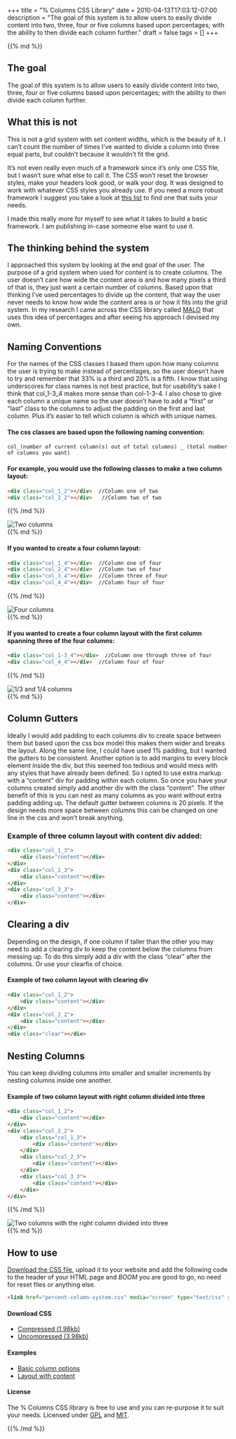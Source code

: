 +++
title = "% Columns CSS Library"
date = 2010-04-13T17:03:12-07:00
description = "The goal of this system is to allow users to easily divide content into two, three, four or five columns based upon percentages; with the ability to then divide each column further."
draft = false
tags = []
+++
<div class="article__column markdown">
{{% md %}}

## The goal

The goal of this system is to allow users to easily divide content into two, three, four or five columns based upon percentages; with the ability to then divide each column further.

## What this is not

This is not a grid system with set content widths, which is the beauty of it. I can’t count the number of times I’ve wanted to divide a column into three equal parts, but couldn’t because it wouldn’t fit the grid.

It’s not even really even much of a framework since it’s only one CSS file, but I wasn’t sure what else to call it. The CSS won’t reset the browser styles, make your headers look good, or walk your dog. It was designed to work with whatever CSS styles you already use. If you need a more robust framework I suggest you take a look at [this list](http://www.libhound.com/web-development/user-interfaces/longest-list-of-css-frameworks) to find one that suits your needs.

I made this really more for myself to see what it takes to build a basic framework. I am publishing in-case someone else want to use it.

## The thinking behind the system

I approached this system by looking at the end goal of the user. The purpose of a grid system when used for content is to create columns. The user doesn’t care how wide the content area is and how many pixels a third of that is, they just want a certain number of columns. Based upon that thinking I’ve used percentages to divide up the content, that way the user never needs to know how wide the content area is or how it fits into the grid system. In my research I came across the CSS library called [MALO](http://code.google.com/p/malo/) that uses this idea of percentages and after seeing his approach I devised my own.

## Naming Conventions

For the names of the CSS classes I based them upon how many columns the user is trying to make instead of percentages, so the user doesn’t have to try and remember that 33% is a third and 20% is a fifth. I know that using underscores for class names is not best practice, but for usability’s sake I think that col_1-3_4 makes more sense than col-1-3-4. I also chose to give each column a unique name so the user doesn’t have to add a “first” or “last” class to the columns to adjust the padding on the first and last column. Plus it’s easier to tell which column is which with unique names.

#### The css classes are based upon the following naming convention:

```
col_(number of current column(s) out of total columns) _ (total number of columns you want)
```

#### For example, you would use the following classes to make a two column layout:

```html
<div class="col_1_2"></div>  //Column one of two
<div class="col_2_2"></div>   //Column two of two
```

{{% /md %}}
</div>

<div class="article__column-full">
  <img src="/images/percent-columns/two-columns.gif" alt="Two columns" class="percent-columns__img">
</div>

<div class="article__column markdown">
{{% md %}}

#### If you wanted to create a four column layout:

```html
<div class="col_1_4"></div>  //Column one of four
<div class="col_2_4"></div>  //Column two of four
<div class="col_3_4"></div>  //Column three of four
<div class="col_4_4"></div>  //Column four of four
```
{{% /md %}}
</div>

<div class="article__column-full">
  <img src="/images/percent-columns/four-columns.gif" alt="Four columns" class="percent-columns__img">
</div>

<div class="article__column markdown">
{{% md %}}

#### If you wanted to create a four column layout with the first column spanning three of the four columns:

```html
<div class="col_1-3_4"></div>  //Column one through three of four
<div class="col_4_4"></div>  //Column four of four
```

{{% /md %}}
</div>

<div class="article__column-full">
  <img src="/images/percent-columns/1-3-of-4.gif" alt="1/3 and 1/4 columns" class="percent-columns__img">
</div>

<div class="article__column markdown">
{{% md %}}

## Column Gutters

Ideally I would add padding to each columns div to create space between them but based upon the css box model this makes them wider and breaks the layout. Along the same line, I could have used 1% padding, but I wanted the gutters to be consistent. Another option is to add margins to every block element inside the div, but this seemed too tedious and would mess with any styles that have already been defined. So I opted to use extra markup with a “content” div for padding within each column. So once you have your columns created simply add another div with the class “content”. The other benefit of this is you can nest as many columns as you want without extra padding adding up. The default gutter between columns is 20 pixels. If the design needs more space between columns this can be changed on one line in the css and won’t break anything.

### Example of three column layout with content div added:

```html
<div class="col_1_3">
	<div class="content"></div>
</div>
<div class="col_2_3">
	<div class="content"></div>
</div>
<div class="col_3_3">
	<div class="content"></div>
</div>
```

## Clearing a div
Depending on the design, if one column if taller than the other you may need to add a clearing div to keep the content below the columns from messing up. To do this simply add a div with the class “clear” after the columns. Or use your clearfix of choice.

#### Example of two column layout with clearing div

```html
<div class="col_1_2">
	<div class="content"></div>
</div>
<div class="col_2_2">
	<div class="content"></div>
</div>
<div class="clear"></div>
```

## Nesting Columns

You can keep dividing columns into smaller and smaller increments by nesting columns inside one another.

#### Example of two column layout with right column divided into three

```html
<div class="col_1_2">
	<div class="content"></div>
</div>
<div class="col_2_2">
	<div class="col_1_3">
		<div class="content"></div>
	</div>
	<div class="col_2_3">
		<div class="content"></div>
	</div>
	<div class="col_3_3">
		<div class="content"></div>
	</div>
</div>
```

{{% /md %}}
</div>

<div class="article__column-full">
  <img src="/images/percent-columns/two-columns-into-three.gif" alt="Two columns with the right column divided into three" class="percent-columns__img">
</div>

<div class="article__column markdown">
{{% md %}}

## How to use

[Download the CSS file](/files/percent-columns/percent-column-system-min.css), upload it to your website and add the following code to the header of your HTML page and *BOOM* you are good to go, no need for reset files or anything else.

```html
<link href="percent-column-system.css" media="screen" type="text/css" rel="stylesheet">
```

#### Download CSS

- [Compressed (1.98kb)](/files/percent-columns/percent-column-system-min.css)
- [Uncompressed (3.98kb)](/files/percent-columns/percent-column-system.css)

#### Examples

- [Basic column options](/files/percent-columns/example-1.html)
- [Layout with content](/files/percent-columns/example-2.html)

#### License

The % Columns CSS library is free to use and you can re-purpose it to suit your needs. Licensed under [GPL](http://www.gnu.org/licenses/gpl.html) and [MIT](http://www.opensource.org/licenses/mit-license.php).

{{% /md %}}
</div>
